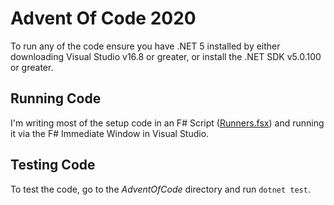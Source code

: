 # Advent Of Code 2020

To run any of the code ensure you have .NET 5 installed by either downloading Visual Studio v16.8 or greater, or install the .NET SDK v5.0.100 or greater.

## Running Code
I'm writing most of the setup code in an F# Script ([Runners.fsx](AdventOfCode/Runners.fsx)) and running it via the F# Immediate Window in Visual Studio.

## Testing Code
To test the code, go to the *AdventOfCode* directory and run ```dotnet test```.
